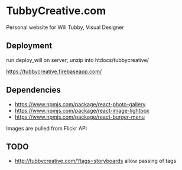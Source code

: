 # TubbyCreative.com

Personal website for Will Tubby, Visual Designer


## Deployment

run deploy_will
on server;
unzip into htdocs/tubbycreative/

https://tubbycreative.firebaseapp.com/



## Dependencies

- https://www.npmjs.com/package/react-photo-gallery
- https://www.npmjs.com/package/react-image-lightbox
- https://www.npmjs.com/package/react-burger-menu


Images are pulled from Flickr API

## TODO

- http://tubbycreative.com/?tags=storyboards allow passing of tags
